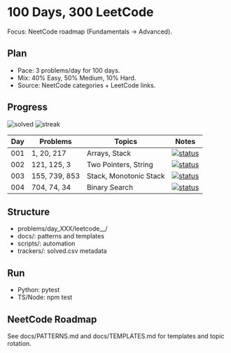 # 100 Days, 300 LeetCode

Focus: NeetCode roadmap (Fundamentals → Advanced).

## Plan
- Pace: 3 problems/day for 100 days.
- Mix: 40% Easy, 50% Medium, 10% Hard.
- Source: NeetCode categories + LeetCode links.

## Progress
![solved](https://img.shields.io/badge/solved-12%2F300-blue) ![streak](https://img.shields.io/badge/streak-4_days-green)

| Day | Problems | Topics | Notes |
| --- | --- | --- | --- |
| 001 | 1, 20, 217 | Arrays, Stack | [![status](https://img.shields.io/badge/status-✅%20Complete-success.svg)](problems/day_001/README.md) |
| 002 | 121, 125, 3 | Two Pointers, String | [![status](https://img.shields.io/badge/status-✅%20Complete-success.svg)](problems/day_002/README.md) |
| 003 | 155, 739, 853 | Stack, Monotonic Stack | [![status](https://img.shields.io/badge/status-✅%20Complete-success.svg)](problems/day_003/README.md) |
| 004 | 704, 74, 34 | Binary Search | [![status](https://img.shields.io/badge/status-✅%20Complete-success.svg)](problems/day_004/README.md) |

## Structure
- problems/day_XXX/leetcode_<id>_<kebab-title>/
- docs/: patterns and templates
- scripts/: automation
- trackers/: solved.csv metadata

## Run
- Python: pytest
- TS/Node: npm test

## NeetCode Roadmap
See docs/PATTERNS.md and docs/TEMPLATES.md for templates and topic rotation.
